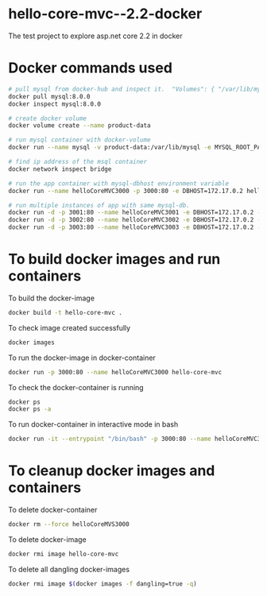 # hello-core-mvc--2.2-docker
The test project to explore asp.net core 2.2 in docker

# Docker commands used
```sh
# pull mysql from docker-hub and inspect it.  "Volumes": { "/var/lib/mysql": {} }
docker pull mysql:8.0.0
docker inspect mysql:8.0.0

# create docker volume
docker volume create --name product-data

# run mysql container with docker-volume
docker run --name mysql -v product-data:/var/lib/mysql -e MYSQL_ROOT_PASSWORD=mysecret -e bind-address=0.0.0.0 mysql:8.0.0

# find ip address of the msql container
docker network inspect bridge

# run the app container with mysql-dbhost environment variable
docker run --name helloCoreMVC3000 -p 3000:80 -e DBHOST=172.17.0.2 hello-core-mvc

# run multiple instances of app with same mysql-db.
docker run -d -p 3001:80 --name helloCoreMVC3001 -e DBHOST=172.17.0.2 -e MESSAGE="Server#3001" hello-core-mvc
docker run -d -p 3002:80 --name helloCoreMVC3002 -e DBHOST=172.17.0.2 -e MESSAGE="Server#3002" hello-core-mvc
docker run -d -p 3003:80 --name helloCoreMVC3003 -e DBHOST=172.17.0.2 -e MESSAGE="Server#3003" hello-core-mvc
```


# To build docker images and run containers  

To build the docker-image
```sh
docker build -t hello-core-mvc .
```

To check image created successfully
```sh
docker images
```

To run the docker-image in docker-container
```sh
docker run -p 3000:80 --name helloCoreMVC3000 hello-core-mvc
```

To check the docker-container is running
```sh
docker ps
docker ps -a
```

To run docker-container in interactive mode in bash
```sh
docker run -it --entrypoint "/bin/bash" -p 3000:80 --name helloCoreMVC3000 hello-core-mvc
```

# To cleanup docker images and containers

To delete docker-container 
```sh
docker rm --force helloCoreMVS3000
```

To delete docker-image 
```sh
docker rmi image hello-core-mvc
```

To delete all dangling docker-images 
```sh
docker rmi image $(docker images -f dangling=true -q)
```
